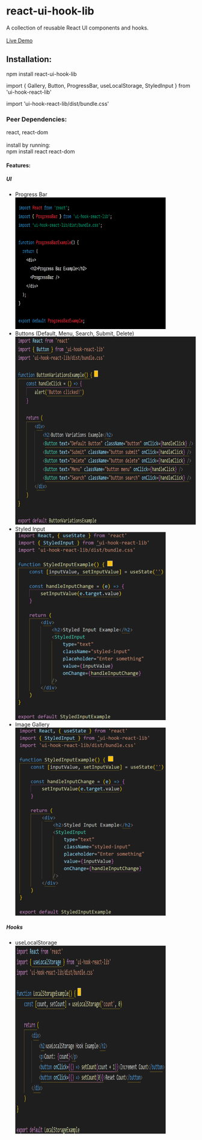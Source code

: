 <h1>react-ui-hook-lib</h1>
A collection of reusable React UI components and hooks.
<br><br><a href="https://test-ui-components.vercel.app">Live Demo</a><br>
<h2>Installation:</h2>
<p>npm install react-ui-hook-lib</p>
<p>import { Gallery, Button, ProgressBar, useLocalStorage, StyledInput } from 'ui-hook-react-lib'</p>
<p>import 'ui-hook-react-lib/dist/bundle.css'</p>
<h3>Peer Dependencies:</h3>
react, react-dom
<br><br>install by running:<br>
npm install react react-dom

<h4>Features:</h4>
<h5>UI</h5>
<ul>
<li>Progress Bar</li>
<img width="400px" height="350px" src="images/image.png">
<li>Buttons (Default, Menu, Search, Submit, Delete)</li>
<img width="500px" height="500px" src="images/image3.png">
<li>Styled Input</li>
<img width="400px" height="500" src="images/image4.png">
<li>Image Gallery</li>
  <img width="400px" height="500px" src="images/image2.png">
</ul>

<h5>Hooks</h5>
<ul>
<li>useLocalStorage</li>
<img width="400px" height="500px" src="images/image5.png">
</ul>



